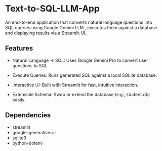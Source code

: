# Text-to-SQL-LLM-App

An end-to-end application that converts natural language questions into SQL queries using Google Gemini LLM , executes them against a database and displaying results via a Streamlit UI.

## Features

- Natural Language → SQL: Uses Google Gemini Pro to convert user questions to SQL.

- Execute Queries: Runs generated SQL against a local SQLite database.

- Interactive UI: Built with Streamlit for fast, intuitive interaction.

- Extensible Schema: Swap or extend the database (e.g., student.db) easily.

## Dependencies
- streamlit
- google-generative-ai
- sqlite3          
- python-dotenv




